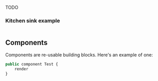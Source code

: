 TODO

### Kitchen sink example

```javascript

```

## Components

Components are re-usable building blocks. Here's an example of one:

```javascript
public component Test {
    render
}
```
